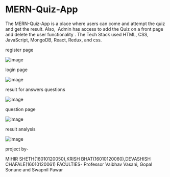 # MERN-Quiz-App
The MERN-Quiz-App is a place where users can come and attempt the quiz and get the result. Also,  Admin has access to add the Quiz on a front page and delete the user functionality . The Tech Stack used HTML, CSS, JavaScript, MongoDB, React, Redux, and css.

register page

![image](https://user-images.githubusercontent.com/99545739/204876608-33389dbe-f938-4b87-9b58-9009e757e336.png)

login page

![image](https://user-images.githubusercontent.com/99545739/204876724-de13c778-5ac8-443f-ba7f-85a426312dac.png)

result for answers questions

![image](https://user-images.githubusercontent.com/99545739/204877429-f79bd243-d964-440d-bc8c-af328f92972d.png)

question page

![image](https://user-images.githubusercontent.com/99545739/204877940-b69c19ca-bfb0-4cf5-92ff-d3b848b1720a.png)

result analysis

![image](https://user-images.githubusercontent.com/99545739/204878036-82b558c4-45d4-4f94-b50d-f787598ace39.png)

project by-

MIHIR SHETH(16010120050),KRISH BHAT(16010120060),DEVASHISH CHAFALE(16010120061)
FACULTIES-
Professor Vaibhav Vasani, Gopal Sonune and Swapnil Pawar
